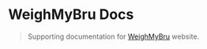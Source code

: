 # WeighMyBru Docs

> Supporting documentation for [WeighMyBru](https://031devstudios.github.io/weighmybru-docs/) website.
